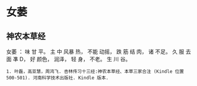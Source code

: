 # 女萎

## 神农本草经

女萎 ： 味 甘 平。 主 中 风暴 热， 不能 动摇， 跌 筋 结 肉， 诸 不足。 久 服 去 面 凖 D， 好 颜色， 润泽， 轻 身， 不老。 生 川 谷。

```{seealso}
1. 叶磊，高亚慧，周鸿飞. 杏林传习十三经:神农本草经、本草三家合注 (Kindle 位置 500-501). 河南科学技术出版社. Kindle 版本. 
```